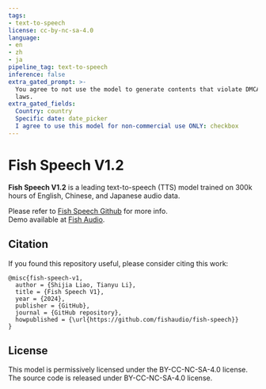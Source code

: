 ```yaml
---
tags:
- text-to-speech
license: cc-by-nc-sa-4.0
language:
- en
- zh
- ja
pipeline_tag: text-to-speech
inference: false
extra_gated_prompt: >-
  You agree to not use the model to generate contents that violate DMCA or local
  laws.
extra_gated_fields:
  Country: country
  Specific date: date_picker
  I agree to use this model for non-commercial use ONLY: checkbox
---
```



# Fish Speech V1.2

**Fish Speech V1.2** is a leading text-to-speech (TTS) model trained on 300k hours of English, Chinese, and Japanese audio data. 

Please refer to [Fish Speech Github](https://github.com/fishaudio/fish-speech) for more info.  
Demo available at [Fish Audio](https://fish.audio/).

## Citation

If you found this repository useful, please consider citing this work:

```
@misc{fish-speech-v1,
  author = {Shijia Liao, Tianyu Li},
  title = {Fish Speech V1},
  year = {2024},
  publisher = {GitHub},
  journal = {GitHub repository},
  howpublished = {\url{https://github.com/fishaudio/fish-speech}}
}
```

## License

This model is permissively licensed under the BY-CC-NC-SA-4.0 license.
The source code is released under BY-CC-NC-SA-4.0 license.